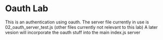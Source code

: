 # Oauth Lab

This is an authentication using oauth. 
The server file currently in use is 02_oauth_server_test.js (other files currently not relevant to this lab)
A later vesion will incorporate the oauth stuff into the main index.js server